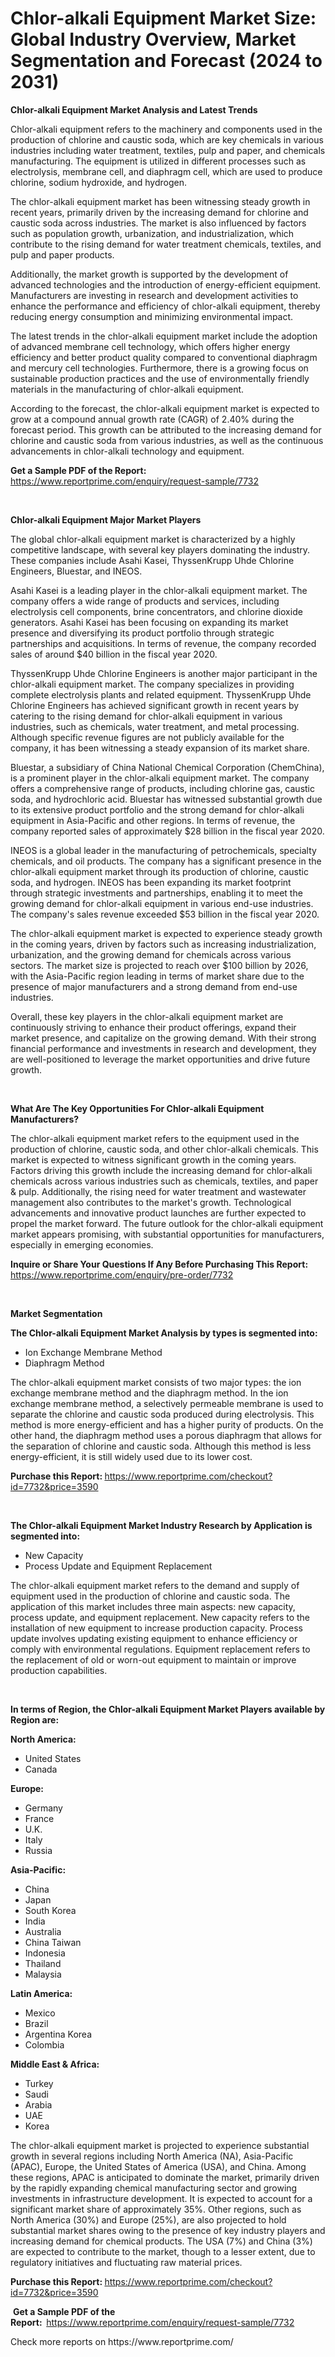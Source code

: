 <p><h1>Chlor-alkali Equipment Market Size: Global Industry Overview, Market Segmentation and Forecast (2024 to 2031)</h1></p><p><strong>Chlor-alkali Equipment Market Analysis and Latest Trends</strong></p>
<p><p>Chlor-alkali equipment refers to the machinery and components used in the production of chlorine and caustic soda, which are key chemicals in various industries including water treatment, textiles, pulp and paper, and chemicals manufacturing. The equipment is utilized in different processes such as electrolysis, membrane cell, and diaphragm cell, which are used to produce chlorine, sodium hydroxide, and hydrogen.</p><p>The chlor-alkali equipment market has been witnessing steady growth in recent years, primarily driven by the increasing demand for chlorine and caustic soda across industries. The market is also influenced by factors such as population growth, urbanization, and industrialization, which contribute to the rising demand for water treatment chemicals, textiles, and pulp and paper products.</p><p>Additionally, the market growth is supported by the development of advanced technologies and the introduction of energy-efficient equipment. Manufacturers are investing in research and development activities to enhance the performance and efficiency of chlor-alkali equipment, thereby reducing energy consumption and minimizing environmental impact.</p><p>The latest trends in the chlor-alkali equipment market include the adoption of advanced membrane cell technology, which offers higher energy efficiency and better product quality compared to conventional diaphragm and mercury cell technologies. Furthermore, there is a growing focus on sustainable production practices and the use of environmentally friendly materials in the manufacturing of chlor-alkali equipment.</p><p>According to the forecast, the chlor-alkali equipment market is expected to grow at a compound annual growth rate (CAGR) of 2.40% during the forecast period. This growth can be attributed to the increasing demand for chlorine and caustic soda from various industries, as well as the continuous advancements in chlor-alkali technology and equipment.</p></p>
<p><strong>Get a Sample PDF of the Report:&nbsp;</strong> <a href="https://www.reportprime.com/enquiry/request-sample/7732">https://www.reportprime.com/enquiry/request-sample/7732</a></p>
<p>&nbsp;</p>
<p><strong>Chlor-alkali Equipment Major Market Players</strong></p>
<p><p>The global chlor-alkali equipment market is characterized by a highly competitive landscape, with several key players dominating the industry. These companies include Asahi Kasei, ThyssenKrupp Uhde Chlorine Engineers, Bluestar, and INEOS.</p><p>Asahi Kasei is a leading player in the chlor-alkali equipment market. The company offers a wide range of products and services, including electrolysis cell components, brine concentrators, and chlorine dioxide generators. Asahi Kasei has been focusing on expanding its market presence and diversifying its product portfolio through strategic partnerships and acquisitions. In terms of revenue, the company recorded sales of around $40 billion in the fiscal year 2020.</p><p>ThyssenKrupp Uhde Chlorine Engineers is another major participant in the chlor-alkali equipment market. The company specializes in providing complete electrolysis plants and related equipment. ThyssenKrupp Uhde Chlorine Engineers has achieved significant growth in recent years by catering to the rising demand for chlor-alkali equipment in various industries, such as chemicals, water treatment, and metal processing. Although specific revenue figures are not publicly available for the company, it has been witnessing a steady expansion of its market share.</p><p>Bluestar, a subsidiary of China National Chemical Corporation (ChemChina), is a prominent player in the chlor-alkali equipment market. The company offers a comprehensive range of products, including chlorine gas, caustic soda, and hydrochloric acid. Bluestar has witnessed substantial growth due to its extensive product portfolio and the strong demand for chlor-alkali equipment in Asia-Pacific and other regions. In terms of revenue, the company reported sales of approximately $28 billion in the fiscal year 2020.</p><p>INEOS is a global leader in the manufacturing of petrochemicals, specialty chemicals, and oil products. The company has a significant presence in the chlor-alkali equipment market through its production of chlorine, caustic soda, and hydrogen. INEOS has been expanding its market footprint through strategic investments and partnerships, enabling it to meet the growing demand for chlor-alkali equipment in various end-use industries. The company's sales revenue exceeded $53 billion in the fiscal year 2020.</p><p>The chlor-alkali equipment market is expected to experience steady growth in the coming years, driven by factors such as increasing industrialization, urbanization, and the growing demand for chemicals across various sectors. The market size is projected to reach over $100 billion by 2026, with the Asia-Pacific region leading in terms of market share due to the presence of major manufacturers and a strong demand from end-use industries.</p><p>Overall, these key players in the chlor-alkali equipment market are continuously striving to enhance their product offerings, expand their market presence, and capitalize on the growing demand. With their strong financial performance and investments in research and development, they are well-positioned to leverage the market opportunities and drive future growth.</p></p>
<p>&nbsp;</p>
<p><strong>What Are The Key Opportunities For Chlor-alkali Equipment Manufacturers?</strong></p>
<p><p>The chlor-alkali equipment market refers to the equipment used in the production of chlorine, caustic soda, and other chlor-alkali chemicals. This market is expected to witness significant growth in the coming years. Factors driving this growth include the increasing demand for chlor-alkali chemicals across various industries such as chemicals, textiles, and paper & pulp. Additionally, the rising need for water treatment and wastewater management also contributes to the market's growth. Technological advancements and innovative product launches are further expected to propel the market forward. The future outlook for the chlor-alkali equipment market appears promising, with substantial opportunities for manufacturers, especially in emerging economies.</p></p>
<p><strong>Inquire or Share Your Questions If Any Before Purchasing This Report:</strong> <a href="https://www.reportprime.com/enquiry/pre-order/7732">https://www.reportprime.com/enquiry/pre-order/7732</a></p>
<p>&nbsp;</p>
<p><strong>Market Segmentation</strong></p>
<p><strong>The Chlor-alkali Equipment Market Analysis by types is segmented into:</strong></p>
<p><ul><li>Ion Exchange Membrane Method</li><li>Diaphragm Method</li></ul></p>
<p><p>The chlor-alkali equipment market consists of two major types: the ion exchange membrane method and the diaphragm method. In the ion exchange membrane method, a selectively permeable membrane is used to separate the chlorine and caustic soda produced during electrolysis. This method is more energy-efficient and has a higher purity of products. On the other hand, the diaphragm method uses a porous diaphragm that allows for the separation of chlorine and caustic soda. Although this method is less energy-efficient, it is still widely used due to its lower cost.</p></p>
<p><strong>Purchase this Report:&nbsp;</strong><a href="https://www.reportprime.com/checkout?id=7732&price=3590">https://www.reportprime.com/checkout?id=7732&price=3590</a></p>
<p>&nbsp;</p>
<p><strong>The Chlor-alkali Equipment Market Industry Research by Application is segmented into:</strong></p>
<p><ul><li>New Capacity</li><li>Process Update and Equipment Replacement</li></ul></p>
<p><p>The chlor-alkali equipment market refers to the demand and supply of equipment used in the production of chlorine and caustic soda. The application of this market includes three main aspects: new capacity, process update, and equipment replacement. New capacity refers to the installation of new equipment to increase production capacity. Process update involves updating existing equipment to enhance efficiency or comply with environmental regulations. Equipment replacement refers to the replacement of old or worn-out equipment to maintain or improve production capabilities.</p></p>
<p>&nbsp;</p>
<p><strong>In terms of Region, the Chlor-alkali Equipment Market Players available by Region are:</strong></p>
<p>
    <p> <strong> North America: </strong>
        <ul>
            <li>United States</li>
            <li>Canada</li>
        </ul>
        </p> 
    <p> <strong> Europe: </strong>
        <ul>
            <li>Germany</li>
            <li>France</li>
            <li>U.K.</li>
            <li>Italy</li>
            <li>Russia</li>
        </ul>
        </p> 
    <p> <strong> Asia-Pacific: </strong>
        <ul>
            <li>China</li>
            <li>Japan</li>
            <li>South Korea</li>
            <li>India</li>
            <li>Australia</li>
            <li>China Taiwan</li>
            <li>Indonesia</li>
            <li>Thailand</li>
            <li>Malaysia</li>
        </ul>
        </p> 
    <p> <strong> Latin America: </strong>
        <ul>
            <li>Mexico</li>
            <li>Brazil</li>
            <li>Argentina Korea</li>
            <li>Colombia</li>
        </ul>
        </p> 
    <p> <strong> Middle East & Africa: </strong>
        <ul>
            <li>Turkey</li>
            <li>Saudi</li>
            <li>Arabia</li>
            <li>UAE</li>
            <li>Korea</li>
        </ul>
    </p>
    </p>
<p><p>The chlor-alkali equipment market is projected to experience substantial growth in several regions including North America (NA), Asia-Pacific (APAC), Europe, the United States of America (USA), and China. Among these regions, APAC is anticipated to dominate the market, primarily driven by the rapidly expanding chemical manufacturing sector and growing investments in infrastructure development. It is expected to account for a significant market share of approximately 35%. Other regions, such as North America (30%) and Europe (25%), are also projected to hold substantial market shares owing to the presence of key industry players and increasing demand for chemical products. The USA (7%) and China (3%) are expected to contribute to the market, though to a lesser extent, due to regulatory initiatives and fluctuating raw material prices.</p></p>
<p><strong>Purchase this Report: </strong><a href="https://www.reportprime.com/checkout?id=7732&price=3590">https://www.reportprime.com/checkout?id=7732&price=3590</a></p>
<p>&nbsp;<strong>Get a Sample PDF of the Report:&nbsp;&nbsp;</strong><a href="https://www.reportprime.com/enquiry/request-sample/7732">https://www.reportprime.com/enquiry/request-sample/7732</a></p>
<p><strong></strong></p>
<p>Check more reports on https://www.reportprime.com/</p>